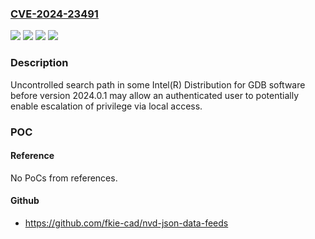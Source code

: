### [CVE-2024-23491](https://cve.mitre.org/cgi-bin/cvename.cgi?name=CVE-2024-23491)
![](https://img.shields.io/static/v1?label=Product&message=Intel(R)%20Distribution%20for%20GDB%20software&color=blue)
![](https://img.shields.io/static/v1?label=Version&message=%3D%20before%20version%202024.0.1%20&color=brighgreen)
![](https://img.shields.io/static/v1?label=Vulnerability&message=Uncontrolled%20search%20path&color=brighgreen)
![](https://img.shields.io/static/v1?label=Vulnerability&message=escalation%20of%20privilege&color=brighgreen)

### Description

Uncontrolled search path in some Intel(R) Distribution for GDB software before version 2024.0.1 may allow an authenticated user to potentially enable escalation of privilege via local access.

### POC

#### Reference
No PoCs from references.

#### Github
- https://github.com/fkie-cad/nvd-json-data-feeds


